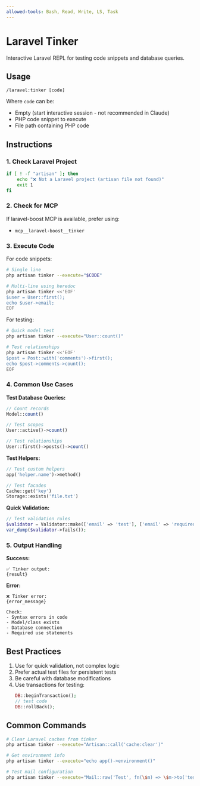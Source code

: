 ```yaml
---
allowed-tools: Bash, Read, Write, LS, Task
---
```


# Laravel Tinker

Interactive Laravel REPL for testing code snippets and database queries.

## Usage
```
/laravel:tinker [code]
```

Where `code` can be:
- Empty (start interactive session - not recommended in Claude)
- PHP code snippet to execute
- File path containing PHP code

## Instructions

### 1. Check Laravel Project
```bash
if [ ! -f "artisan" ]; then
    echo "❌ Not a Laravel project (artisan file not found)"
    exit 1
fi
```

### 2. Check for MCP
If laravel-boost MCP is available, prefer using:
- `mcp__laravel-boost__tinker`

### 3. Execute Code

For code snippets:
```bash
# Single line
php artisan tinker --execute="$CODE"

# Multi-line using heredoc
php artisan tinker <<'EOF'
$user = User::first();
echo $user->email;
EOF
```

For testing:
```bash
# Quick model test
php artisan tinker --execute="User::count()"

# Test relationships
php artisan tinker <<'EOF'
$post = Post::with('comments')->first();
echo $post->comments->count();
EOF
```

### 4. Common Use Cases

**Test Database Queries:**
```php
// Count records
Model::count()

// Test scopes
User::active()->count()

// Test relationships
User::first()->posts()->count()
```

**Test Helpers:**
```php
// Test custom helpers
app('helper.name')->method()

// Test facades
Cache::get('key')
Storage::exists('file.txt')
```

**Quick Validation:**
```php
// Test validation rules
$validator = Validator::make(['email' => 'test'], ['email' => 'required|email']);
var_dump($validator->fails());
```

### 5. Output Handling

**Success:**
```
✅ Tinker output:
{result}
```

**Error:**
```
❌ Tinker error:
{error_message}

Check:
- Syntax errors in code
- Model/class exists
- Database connection
- Required use statements
```

## Best Practices

1. Use for quick validation, not complex logic
2. Prefer actual test files for persistent tests
3. Be careful with database modifications
4. Use transactions for testing:
   ```php
   DB::beginTransaction();
   // test code
   DB::rollBack();
   ```

## Common Commands

```bash
# Clear Laravel caches from tinker
php artisan tinker --execute="Artisan::call('cache:clear')"

# Get environment info
php artisan tinker --execute="echo app()->environment()"

# Test mail configuration
php artisan tinker --execute="Mail::raw('Test', fn(\$m) => \$m->to('test@example.com')->subject('Test'))"
```